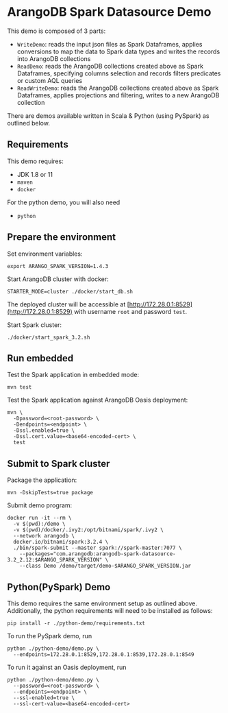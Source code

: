 # ArangoDB Spark Datasource Demo

This demo is composed of 3 parts:

- `WriteDemo`: reads the input json files as Spark Dataframes, applies conversions to map the data to Spark data types
  and writes the records into ArangoDB collections
- `ReadDemo`: reads the ArangoDB collections created above as Spark Dataframes, specifying columns selection and records
  filters predicates or custom AQL queries
- `ReadWriteDemo`: reads the ArangoDB collections created above as Spark Dataframes, applies projections and filtering,
  writes to a new ArangoDB collection

There are demos available written in Scala & Python (using PySpark) as outlined below.

## Requirements

This demo requires:

- JDK 1.8 or 11
- `maven`
- `docker`

For the python demo, you will also need
- `python`

## Prepare the environment

Set environment variables:

```shell
export ARANGO_SPARK_VERSION=1.4.3
```

Start ArangoDB cluster with docker:

```shell
STARTER_MODE=cluster ./docker/start_db.sh
```

The deployed cluster will be accessible at [http://172.28.0.1:8529](http://172.28.0.1:8529) with username `root` and
password `test`.

Start Spark cluster:

```shell
./docker/start_spark_3.2.sh 
```

## Run embedded

Test the Spark application in embedded mode:

```shell
mvn test
```

Test the Spark application against ArangoDB Oasis deployment:

```shell
mvn \
  -Dpassword=<root-password> \
  -Dendpoints=<endpoint> \
  -Dssl.enabled=true \
  -Dssl.cert.value=<base64-encoded-cert> \
  test
```

## Submit to Spark cluster

Package the application:

```shell
mvn -DskipTests=true package
```

Submit demo program:

```shell
docker run -it --rm \
  -v $(pwd):/demo \
  -v $(pwd)/docker/.ivy2:/opt/bitnami/spark/.ivy2 \
  --network arangodb \
  docker.io/bitnami/spark:3.2.4 \
  ./bin/spark-submit --master spark://spark-master:7077 \
    --packages="com.arangodb:arangodb-spark-datasource-3.2_2.12:$ARANGO_SPARK_VERSION" \
    --class Demo /demo/target/demo-$ARANGO_SPARK_VERSION.jar
```

## Python(PySpark) Demo

This demo requires the same environment setup as outlined above.
Additionally, the python requirements will need to be installed as follows:
```shell
pip install -r ./python-demo/requirements.txt
```

To run the PySpark demo, run 
```shell
python ./python-demo/demo.py \
  --endpoints=172.28.0.1:8529,172.28.0.1:8539,172.28.0.1:8549
```

To run it against an Oasis deployment, run
```shell
python ./python-demo/demo.py \
  --password=<root-password> \
  --endpoints=<endpoint> \
  --ssl-enabled=true \
  --ssl-cert-value=<base64-encoded-cert>
```